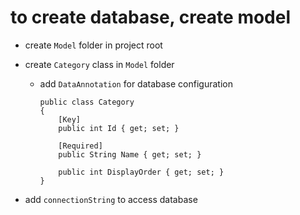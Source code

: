 # to create database, create model

- create `Model` folder in project root
- create `Category` class in `Model` folder

  - add `DataAnnotation` for database configuration

    ```
    public class Category
    {
        [Key]
        public int Id { get; set; }

        [Required]
        public String Name { get; set; }

        public int DisplayOrder { get; set; }
    }
    ```

- add `connectionString` to access database
